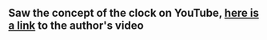## Saw the concept of the clock on YouTube, [here is a link](https://youtu.be/034LwfhqVl8) to the author's video 
